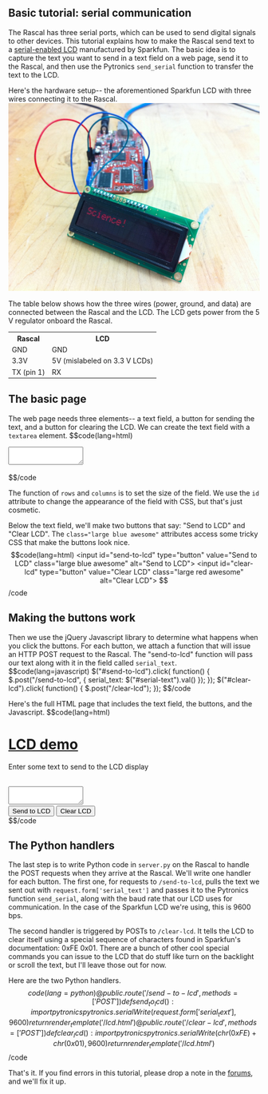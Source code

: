 ## Basic tutorial: serial communication ##

The Rascal has three serial ports, which can be used to send digital signals to other devices. This tutorial explains how to make the Rascal send text to a [serial-enabled LCD][1] manufactured by Sparkfun. The basic idea is to capture the text you want to send in a text field on a web page, send it to the Rascal, and then use the Pytronics <code>send_serial</code> function to transfer the text to the LCD.

Here's the hardware setup-- the aforementioned Sparkfun LCD with three wires connecting it to the Rascal.
<img class="span14" src="/img/lcd-and-rascal.jpg">

The table below shows how the three wires (power, ground, and data) are connected between the Rascal and the LCD. The LCD gets power from the 5 V regulator onboard the Rascal.
<table class="table table-striped table-bordered">
    <tr><th>Rascal</th><th>LCD</th></tr>
    <tr><td>GND</td><td>GND</td></tr>
    <tr><td>3.3V</td><td>5V (mislabeled on 3.3 V LCDs)</td></tr>
    <tr><td>TX (pin 1)</td><td>RX</td></tr>
</table>

## The basic page ##

The web page needs three elements-- a text field, a button for sending the text, and a button for clearing the LCD. We can create the text field with a <code>textarea</code> element.
$$code(lang=html)
<textarea rows="2" cols="16" id="serial_text"></textarea>
$$/code

The function of <code>rows</code> and <code>columns</code> is to set the size of the field. We use the <code>id</code> attribute to change the appearance of the field with CSS, but that's just cosmetic.

Below the text field, we'll make two buttons that say: "Send to LCD" and "Clear LCD". The <code>class="large blue awesome"</code> attributes access some tricky CSS that make the buttons look nice.
$$code(lang=html)
<input id="send-to-lcd" type="button" value="Send to LCD" class="large blue awesome" alt="Send to LCD">
<input id="clear-lcd" type="button" value="Clear LCD" class="large red awesome" alt="Clear LCD">
$$/code

## Making the buttons work ##

Then we use the jQuery Javascript library to determine what happens when you click the buttons. For each button, we attach a function that will issue an HTTP POST request to the Rascal. The "send-to-lcd" function will pass our text along with it in the field called <code>serial_text</code>.
$$code(lang=javascript)
$("#send-to-lcd").click( function() {
    $.post("/send-to-lcd", { serial_text: $("#serial-text").val() });
});
$("#clear-lcd").click( function() {
    $.post("/clear-lcd");
});
$$/code

Here's the full HTML page that includes the text field, the buttons, and the Javascript.
$$code(lang=html)
<html>
<head>
    <meta charset="utf-8">
    <title>LCD demo</title>
    <link rel="stylesheet" type="text/css" href="/static/demo.css">
    <link rel="shortcut icon" href="/static/favicon.ico">
    <script src="/static/jquery-1.5.js"></script>
</head>
<body>
    <div class="rascalcontent">
        <h1><a href="/lcd.html">LCD demo</a></h1>
        <p>Enter some text to send to the LCD display</p><br />
        <textarea rows="2" cols="16" id="serial-text"></textarea><br />
        <input id="send-to-lcd" type="button" value="Send to LCD" class="large blue awesome" alt="Send to LCD">
        <input id="clear-lcd" type="button" value="Clear LCD" class="large red awesome" alt="Clear LCD">
    </div>
    <script type="text/javascript">
    $("#send-to-lcd").click( function() {
        $.post("/send-to-lcd", { serial_text: $("#serial-text").val() });
    });
    $("#clear-lcd").click( function() {
        $.post("/clear-lcd");
    });
    </script>
</body>
</html>
$$/code

## The Python handlers ##

The last step is to write Python code in <code>server.py</code> on the Rascal to handle the POST requests when they arrive at the Rascal. We'll write one handler for each button. The first one, for requests to <code>/send-to-lcd</code>, pulls the text we sent out with <code>request.form['serial_text']</code> and passes it to the Pytronics function <code>send_serial</code>, along with the baud rate that our LCD uses for communication. In the case of the Sparkfun LCD we're using, this is 9600 bps.

The second handler is triggered by POSTs to <code>/clear-lcd</code>. It tells the LCD to clear itself using a special sequence of characters found in Sparkfun's documentation: 0xFE 0x01. There are a bunch of other cool special commands you can issue to the LCD that do stuff like turn on the backlight or scroll the text, but I'll leave those out for now.

Here are the two Python handlers.
$$code(lang=python)
@public.route('/send-to-lcd', methods=['POST'])
def send_to_lcd():
    import pytronics
    pytronics.serialWrite(request.form['serial_text'], 9600)
    return render_template('/lcd.html')
@public.route('/clear-lcd', methods=['POST'])
def clear_lcd():
    import pytronics
    pytronics.serialWrite(chr(0xFE) + chr(0x01), 9600)
    return render_template('/lcd.html')
$$/code

That's it. If you find errors in this tutorial, please drop a note in the [forums][2], and we'll fix it up.

[1]: http://www.sparkfun.com/products/9068
[2]: /forum/
